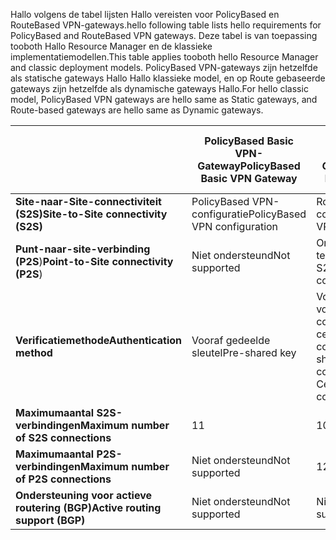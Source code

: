 <span data-ttu-id="79374-101">Hallo volgens de tabel lijsten Hallo vereisten voor PolicyBased en RouteBased VPN-gateways.</span><span class="sxs-lookup"><span data-stu-id="79374-101">hello following table lists hello requirements for PolicyBased and RouteBased VPN gateways.</span></span> <span data-ttu-id="79374-102">Deze tabel is van toepassing tooboth Hallo Resource Manager en de klassieke implementatiemodellen.</span><span class="sxs-lookup"><span data-stu-id="79374-102">This table applies tooboth hello Resource Manager and classic deployment models.</span></span> <span data-ttu-id="79374-103">PolicyBased VPN-gateways zijn hetzelfde als statische gateways Hallo Hallo klassieke model, en op Route gebaseerde gateways zijn hetzelfde als dynamische gateways Hallo.</span><span class="sxs-lookup"><span data-stu-id="79374-103">For hello classic model, PolicyBased VPN gateways are hello same as Static gateways, and Route-based gateways are hello same as Dynamic gateways.</span></span>

|  | <span data-ttu-id="79374-104">**PolicyBased Basic VPN-Gateway**</span><span class="sxs-lookup"><span data-stu-id="79374-104">**PolicyBased Basic VPN Gateway**</span></span> | <span data-ttu-id="79374-105">**Basic op route gebaseerd VPN-Gateway**</span><span class="sxs-lookup"><span data-stu-id="79374-105">**RouteBased Basic VPN Gateway**</span></span> | <span data-ttu-id="79374-106">**Standaard op route gebaseerd VPN-Gateway**</span><span class="sxs-lookup"><span data-stu-id="79374-106">**RouteBased Standard VPN Gateway**</span></span> | <span data-ttu-id="79374-107">**RouteBased High Performance VPN-Gateway**</span><span class="sxs-lookup"><span data-stu-id="79374-107">**RouteBased High Performance VPN Gateway**</span></span> |
| --- | --- | --- | --- | --- |
| <span data-ttu-id="79374-108">**Site-naar-Site-connectiviteit (S2S)**</span><span class="sxs-lookup"><span data-stu-id="79374-108">**Site-to-Site connectivity   (S2S)**</span></span> |<span data-ttu-id="79374-109">PolicyBased VPN-configuratie</span><span class="sxs-lookup"><span data-stu-id="79374-109">PolicyBased VPN configuration</span></span> |<span data-ttu-id="79374-110">RouteBased VPN-configuratie</span><span class="sxs-lookup"><span data-stu-id="79374-110">RouteBased VPN configuration</span></span> |<span data-ttu-id="79374-111">RouteBased VPN-configuratie</span><span class="sxs-lookup"><span data-stu-id="79374-111">RouteBased VPN configuration</span></span> |<span data-ttu-id="79374-112">RouteBased VPN-configuratie</span><span class="sxs-lookup"><span data-stu-id="79374-112">RouteBased VPN configuration</span></span> |
| <span data-ttu-id="79374-113">**Punt-naar-site-verbinding (P2S**)</span><span class="sxs-lookup"><span data-stu-id="79374-113">**Point-to-Site connectivity (P2S**)</span></span> |<span data-ttu-id="79374-114">Niet ondersteund</span><span class="sxs-lookup"><span data-stu-id="79374-114">Not supported</span></span> |<span data-ttu-id="79374-115">Ondersteund (kan tegelijk bestaan met S2S)</span><span class="sxs-lookup"><span data-stu-id="79374-115">Supported (Can coexist with S2S)</span></span> |<span data-ttu-id="79374-116">Ondersteund (kan tegelijk bestaan met S2S)</span><span class="sxs-lookup"><span data-stu-id="79374-116">Supported (Can coexist with S2S)</span></span> |<span data-ttu-id="79374-117">Ondersteund (kan tegelijk bestaan met S2S)</span><span class="sxs-lookup"><span data-stu-id="79374-117">Supported (Can coexist with S2S)</span></span> |
| <span data-ttu-id="79374-118">**Verificatiemethode**</span><span class="sxs-lookup"><span data-stu-id="79374-118">**Authentication method**</span></span> |<span data-ttu-id="79374-119">Vooraf gedeelde sleutel</span><span class="sxs-lookup"><span data-stu-id="79374-119">Pre-shared key</span></span> |<span data-ttu-id="79374-120">Vooraf gedeelde sleutel voor S2S-connectiviteit, certificaten voor P2S-connectiviteit</span><span class="sxs-lookup"><span data-stu-id="79374-120">Pre-shared key for S2S connectivity, Certificates for P2S connectivity</span></span> |<span data-ttu-id="79374-121">Vooraf gedeelde sleutel voor S2S-connectiviteit, certificaten voor P2S-connectiviteit</span><span class="sxs-lookup"><span data-stu-id="79374-121">Pre-shared key for S2S connectivity, Certificates for P2S connectivity</span></span> |<span data-ttu-id="79374-122">Vooraf gedeelde sleutel voor S2S-connectiviteit, certificaten voor P2S-connectiviteit</span><span class="sxs-lookup"><span data-stu-id="79374-122">Pre-shared key for S2S connectivity, Certificates for P2S connectivity</span></span> |
| <span data-ttu-id="79374-123">**Maximumaantal S2S-verbindingen**</span><span class="sxs-lookup"><span data-stu-id="79374-123">**Maximum number of S2S connections**</span></span> |<span data-ttu-id="79374-124">1</span><span class="sxs-lookup"><span data-stu-id="79374-124">1</span></span> |<span data-ttu-id="79374-125">10</span><span class="sxs-lookup"><span data-stu-id="79374-125">10</span></span> |<span data-ttu-id="79374-126">10</span><span class="sxs-lookup"><span data-stu-id="79374-126">10</span></span> |<span data-ttu-id="79374-127">30</span><span class="sxs-lookup"><span data-stu-id="79374-127">30</span></span> |
| <span data-ttu-id="79374-128">**Maximumaantal P2S-verbindingen**</span><span class="sxs-lookup"><span data-stu-id="79374-128">**Maximum number of P2S connections**</span></span> |<span data-ttu-id="79374-129">Niet ondersteund</span><span class="sxs-lookup"><span data-stu-id="79374-129">Not supported</span></span> |<span data-ttu-id="79374-130">128</span><span class="sxs-lookup"><span data-stu-id="79374-130">128</span></span> |<span data-ttu-id="79374-131">128</span><span class="sxs-lookup"><span data-stu-id="79374-131">128</span></span> |<span data-ttu-id="79374-132">128</span><span class="sxs-lookup"><span data-stu-id="79374-132">128</span></span> |
| <span data-ttu-id="79374-133">**Ondersteuning voor actieve routering (BGP)**</span><span class="sxs-lookup"><span data-stu-id="79374-133">**Active routing support (BGP)**</span></span> |<span data-ttu-id="79374-134">Niet ondersteund</span><span class="sxs-lookup"><span data-stu-id="79374-134">Not supported</span></span> |<span data-ttu-id="79374-135">Niet ondersteund</span><span class="sxs-lookup"><span data-stu-id="79374-135">Not supported</span></span> |<span data-ttu-id="79374-136">Ondersteund</span><span class="sxs-lookup"><span data-stu-id="79374-136">Supported</span></span> |<span data-ttu-id="79374-137">Ondersteund</span><span class="sxs-lookup"><span data-stu-id="79374-137">Supported</span></span> |

